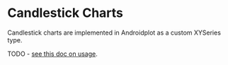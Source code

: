 # Candlestick Charts
Candlestick charts are implemented in Androidplot as a custom XYSeries type.

TODO - [see this doc on usage](http://androidplot.com/docs/candlestick-charts/).
